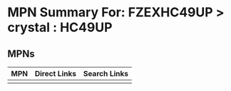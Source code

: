 



# MPN Summary For: FZEXHC49UP > crystal : HC49UP

## MPNs
  

|MPN|Direct Links|Search Links|
| :--- | :--- | :--- |
||||

